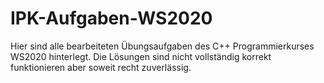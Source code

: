 # IPK-Aufgaben-WS2020
Hier sind alle bearbeiteten Übungsaufgaben des C++ Programmierkurses WS2020 hinterlegt. Die Lösungen sind nicht vollständig korrekt funktionieren aber soweit recht zuverlässig.

